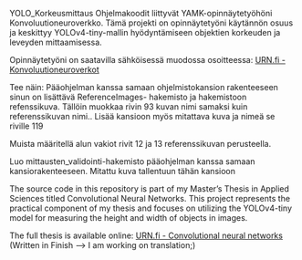 YOLO_Korkeusmittaus
Ohjelmakoodit liittyvät YAMK-opinnäytetyöhöni Konvoluutioneuroverkko.
Tämä projekti on opinnäytetyöni käytännön osuus ja keskittyy YOLOv4-tiny-mallin hyödyntämiseen objektien korkeuden ja leveyden mittaamisessa.

Opinnäytetyöni on saatavilla sähköisessä muodossa osoitteessa:
[URN.fi - Konvoluutioneuroverkot](https://urn.fi/URN:NBN:fi:amk-2024060721931)


Tee näin:
Pääohjelman kanssa samaan ohjelmistokansion rakenteeseen sinun on lisättävä ReferenceImages- hakemisto ja hakemistoon refenssikuva.
Tällöin muokkaa rivin 93 kuvan nimi samaksi kuin referenssikuvan nimi..
Lisää kansioon myös mitattava kuva ja nimeä se riville 119

Muista määritellä alun vakiot rivit 12 ja 13 referenssikuvan perusteella.

Luo mittausten_validointi-hakemisto pääohjelman kanssa samaan kansiorakenteeseen. Mitattu kuva tallentuun tähän kansioon


The source code in this repository is part of my Master’s Thesis in Applied Sciences titled Convolutional Neural Networks.
This project represents the practical component of my thesis and focuses on utilizing the YOLOv4-tiny model for measuring the height and width of objects in images.

The full thesis is available online:
[URN.fi - Convolutional neural networks](https://urn.fi/URN:NBN:fi:amk-2024060721931)
(Written in Finish --> I am working on translation;)


